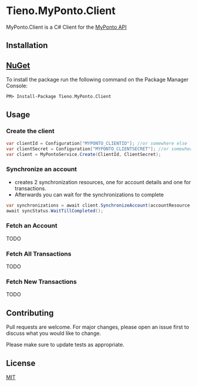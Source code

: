 # Tieno.MyPonto.Client

MyPonto.Client is a  C# Client for the [MyPonto API](https://documentation.myponto.com/api)

## Installation

## [NuGet](https://www.nuget.org/packages/Tieno.MyPonto.Client/)
To install the package run the following command on the Package Manager Console:

```
PM> Install-Package Tieno.MyPonto.Client
```

## Usage

### Create the client
```c#
var clientId = Configuration["MYPONTO_CLIENTID"]; //or somewhere else
var clientSecret = Configuration["MYPONTO_CLIENTSECRET"]; //or somewhere else
var client = MyPontoService.Create(ClientId, ClientSecret);
```


### Synchronize an account
- creates 2 synchronization resources, one for account details and one for transactions.
- Afterwards you can wait for the synchronizations to complete

```c#
var synchronizations = await client.SynchronizeAccount(accountResource.Id);
await syncStatus.WaitTillCompleted();
```

### Fetch an Account
TODO

### Fetch All Transactions
TODO

### Fetch New Transactions
TODO


## Contributing
Pull requests are welcome. For major changes, please open an issue first to discuss what you would like to change.

Please make sure to update tests as appropriate.

## License
[MIT](https://choosealicense.com/licenses/mit/)
